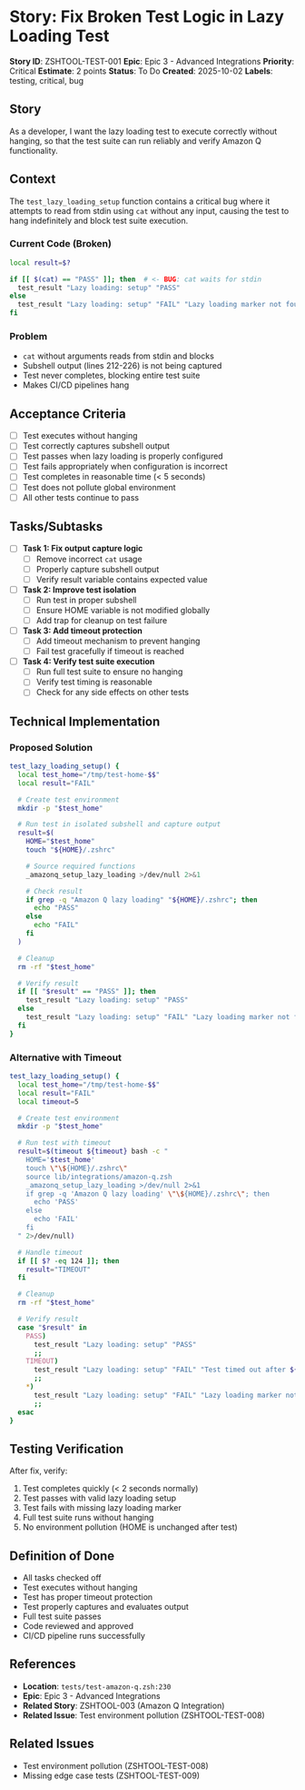 # Story: Fix Broken Test Logic in Lazy Loading Test

**Story ID**: ZSHTOOL-TEST-001
**Epic**: Epic 3 - Advanced Integrations
**Priority**: Critical
**Estimate**: 2 points
**Status**: To Do
**Created**: 2025-10-02
**Labels**: testing, critical, bug

## Story

As a developer, I want the lazy loading test to execute correctly without hanging, so that the test suite can run reliably and verify Amazon Q functionality.

## Context

The `test_lazy_loading_setup` function contains a critical bug where it attempts to read from stdin using `cat` without any input, causing the test to hang indefinitely and block test suite execution.

### Current Code (Broken)
```zsh
local result=$?

if [[ $(cat) == "PASS" ]]; then  # <- BUG: cat waits for stdin
  test_result "Lazy loading: setup" "PASS"
else
  test_result "Lazy loading: setup" "FAIL" "Lazy loading marker not found in .zshrc"
fi
```

### Problem
- `cat` without arguments reads from stdin and blocks
- Subshell output (lines 212-226) is not being captured
- Test never completes, blocking entire test suite
- Makes CI/CD pipelines hang

## Acceptance Criteria

- [ ] Test executes without hanging
- [ ] Test correctly captures subshell output
- [ ] Test passes when lazy loading is properly configured
- [ ] Test fails appropriately when configuration is incorrect
- [ ] Test completes in reasonable time (< 5 seconds)
- [ ] Test does not pollute global environment
- [ ] All other tests continue to pass

## Tasks/Subtasks

- [ ] **Task 1: Fix output capture logic**
  - [ ] Remove incorrect `cat` usage
  - [ ] Properly capture subshell output
  - [ ] Verify result variable contains expected value

- [ ] **Task 2: Improve test isolation**
  - [ ] Run test in proper subshell
  - [ ] Ensure HOME variable is not modified globally
  - [ ] Add trap for cleanup on test failure

- [ ] **Task 3: Add timeout protection**
  - [ ] Add timeout mechanism to prevent hanging
  - [ ] Fail test gracefully if timeout is reached

- [ ] **Task 4: Verify test suite execution**
  - [ ] Run full test suite to ensure no hanging
  - [ ] Verify test timing is reasonable
  - [ ] Check for any side effects on other tests

## Technical Implementation

### Proposed Solution

```zsh
test_lazy_loading_setup() {
  local test_home="/tmp/test-home-$$"
  local result="FAIL"

  # Create test environment
  mkdir -p "$test_home"

  # Run test in isolated subshell and capture output
  result=$(
    HOME="$test_home"
    touch "${HOME}/.zshrc"

    # Source required functions
    _amazonq_setup_lazy_loading >/dev/null 2>&1

    # Check result
    if grep -q "Amazon Q lazy loading" "${HOME}/.zshrc"; then
      echo "PASS"
    else
      echo "FAIL"
    fi
  )

  # Cleanup
  rm -rf "$test_home"

  # Verify result
  if [[ "$result" == "PASS" ]]; then
    test_result "Lazy loading: setup" "PASS"
  else
    test_result "Lazy loading: setup" "FAIL" "Lazy loading marker not found in .zshrc"
  fi
}
```

### Alternative with Timeout

```zsh
test_lazy_loading_setup() {
  local test_home="/tmp/test-home-$$"
  local result="FAIL"
  local timeout=5

  # Create test environment
  mkdir -p "$test_home"

  # Run test with timeout
  result=$(timeout ${timeout} bash -c "
    HOME='$test_home'
    touch \"\${HOME}/.zshrc\"
    source lib/integrations/amazon-q.zsh
    _amazonq_setup_lazy_loading >/dev/null 2>&1
    if grep -q 'Amazon Q lazy loading' \"\${HOME}/.zshrc\"; then
      echo 'PASS'
    else
      echo 'FAIL'
    fi
  " 2>/dev/null)

  # Handle timeout
  if [[ $? -eq 124 ]]; then
    result="TIMEOUT"
  fi

  # Cleanup
  rm -rf "$test_home"

  # Verify result
  case "$result" in
    PASS)
      test_result "Lazy loading: setup" "PASS"
      ;;
    TIMEOUT)
      test_result "Lazy loading: setup" "FAIL" "Test timed out after ${timeout}s"
      ;;
    *)
      test_result "Lazy loading: setup" "FAIL" "Lazy loading marker not found"
      ;;
  esac
}
```

## Testing Verification

After fix, verify:
1. Test completes quickly (< 2 seconds normally)
2. Test passes with valid lazy loading setup
3. Test fails with missing lazy loading marker
4. Full test suite runs without hanging
5. No environment pollution (HOME is unchanged after test)

## Definition of Done

- All tasks checked off
- Test executes without hanging
- Test has proper timeout protection
- Test properly captures and evaluates output
- Full test suite passes
- Code reviewed and approved
- CI/CD pipeline runs successfully

## References

- **Location**: `tests/test-amazon-q.zsh:230`
- **Epic**: Epic 3 - Advanced Integrations
- **Related Story**: ZSHTOOL-003 (Amazon Q Integration)
- **Related Issue**: Test environment pollution (ZSHTOOL-TEST-008)

## Related Issues

- Test environment pollution (ZSHTOOL-TEST-008)
- Missing edge case tests (ZSHTOOL-TEST-009)
